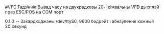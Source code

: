 #VFD Гадзіннік
Вывад часу на двухрадковы 20-і сімвальны VFD дысплэй праз ESC/POS на СОМ порт

0.1.0 -- Захардкоджаны /dev/ttyS0, 9600 бодрэйт і абнаўленне кожныя 20 секунд
